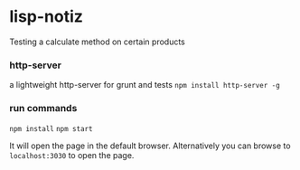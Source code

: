 # lisp-notiz
Testing a calculate method on certain products



### http-server
a lightweight http-server for grunt and tests
`npm install http-server -g`

### run commands
`npm install`
`npm start`

It will open the page in the default browser. Alternatively you can browse to `localhost:3030` to open the page.
